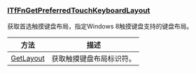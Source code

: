 ### [ITfFnGetPreferredTouchKeyboardLayout](https://learn.microsoft.com/zh-cn/windows/win32/api/ctffunc/nn-ctffunc-itffngetpreferredtouchkeyboardlayout)

获取首选触摸键盘布局，指定Windows 8触摸键盘支持的键盘布局。

方法|描述
-|-
[GetLayout][1]			|获取触摸键盘布局标识符。

[1]: https://learn.microsoft.com/zh-cn/windows/win32/api/ctffunc/nf-ctffunc-itffngetpreferredtouchkeyboardlayout-getlayout